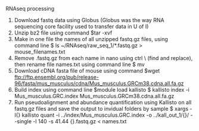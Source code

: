 RNAseq processing
1.	Download fastq data using Globus (Globus was the way RNA sequencing core facility used to transfer data in U of I)
2.	Unzip bz2 file using command $tar -xvf
3.	Make in one file the names of all unzipped fastq.gz files, using command line $ ls ~/RNAseq/raw_seq_1/*.fastq.gz > mouse_filenames.txt
4.	Remove .fastq.gz from each name in nano using ctrl \ (find and replace), then rename file names.txt using command line $ mv
5.	Download cDNA fasta file of mouse using command $wget ftp://ftp.ensembl.org/pub/release-96/fasta/mus_musculus/cdna/Mus_musculus.GRCm38.cdna.all.fa.gz
6.	Build index using command line $module load kallisto $ kallisto index -i Mus_musculus.GRC.index Mus_musculus.GRCm38.cdna.all.fa.gz
7.	Run pseudoalignment and abundance quantification using Kallisto on all fastq.gz files and save the output to invidual folders by sample $ xargs -I{} kallisto quant -i ../index/Mus_musculus.GRC.index -o ../kall_out_1/{}/ --single -l 140 -s 41.44 {}.fastq.gz < names.txt
